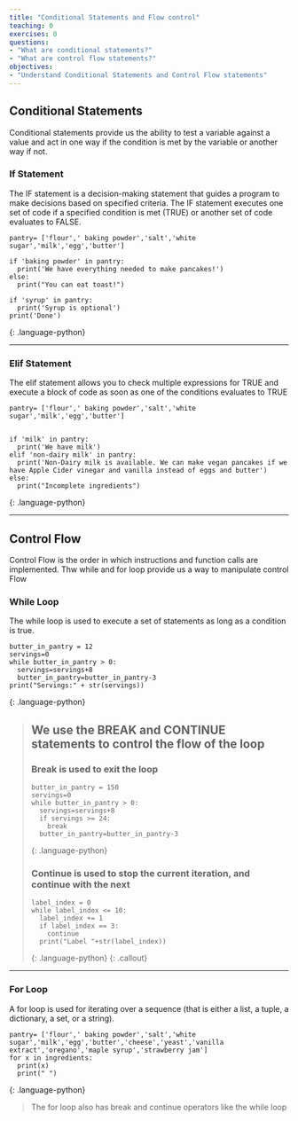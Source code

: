 ```yaml
---
title: "Conditional Statements and Flow control"
teaching: 0
exercises: 0
questions:
- "What are conditional statements?"
- "What are control flow statements?"
objectives:
- "Understand Conditional Statements and Control Flow statements"
---
```

## Conditional Statements
Conditional statements provide us the ability to test a variable against a value and act in one way if the condition is met by the variable or another way if not.

### If Statement

The IF statement is a decision-making statement that guides a program to make decisions based on specified criteria. The IF statement executes one set of code if a specified condition is met (TRUE) or another set of code evaluates to FALSE.

~~~
pantry= ['flour',' baking powder','salt','white sugar','milk','egg','butter']

if 'baking powder' in pantry:
  print('We have everything needed to make pancakes!')
else:
  print("You can eat toast!")

if 'syrup' in pantry:
  print('Syrup is optional')
print('Done')
~~~
{: .language-python}

---

### Elif Statement

The elif statement allows you to check multiple expressions for TRUE and execute a block of code as soon as one of the conditions evaluates to TRUE

~~~
pantry= ['flour',' baking powder','salt','white sugar','milk','egg','butter']


if 'milk' in pantry:
  print('We have milk')
elif 'non-dairy milk' in pantry:
  print('Non-Dairy milk is available. We can make vegan pancakes if we have Apple Cider vinegar and vanilla instead of eggs and butter')
else:
  print("Incomplete ingredients")
~~~
{: .language-python}

---
## Control Flow
Control Flow is the order in which instructions and function calls are implemented. Thw while and for loop provide us a way to manipulate control Flow

### While Loop

The while loop is used to execute a set of statements as long as a condition is true.

~~~
butter_in_pantry = 12
servings=0
while butter_in_pantry > 0:
  servings=servings+8
  butter_in_pantry=butter_in_pantry-3
print("Servings:" + str(servings))
~~~
{: .language-python}

> ## We use the BREAK and CONTINUE statements to control the flow of the loop
> ### Break is used to exit the loop
> ~~~
> butter_in_pantry = 150
> servings=0
> while butter_in_pantry > 0:
>   servings=servings+8
>   if servings >= 24:
>     break
>   butter_in_pantry=butter_in_pantry-3
> ~~~
> {: .language-python}
> 
> ### Continue is used to stop the current iteration, and continue with the next
> 
> ~~~
> label_index = 0
> while label_index <= 10:
>   label_index += 1
>   if label_index == 3:
>     continue
>   print("Label "+str(label_index))
>   ~~~
>   {: .language-python}
{: .callout}


---

### For Loop

A for loop is used for iterating over a sequence (that is either a list, a tuple, a dictionary, a set, or a string).

~~~
pantry= ['flour',' baking powder','salt','white sugar','milk','egg','butter','cheese','yeast','vanilla extract','oregano','maple syrup','strawberry jam']
for x in ingredients:
  print(x)
  print(" ")
~~~
{: .language-python}
> The for loop also has break and continue operators like the while loop




